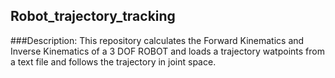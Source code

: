 ## Robot_trajectory_tracking
###Description:
  This repository calculates the Forward Kinematics and Inverse Kinematics of a 3 DOF ROBOT and loads a trajectory watpoints from a text file and follows the trajectory in joint space.
  
